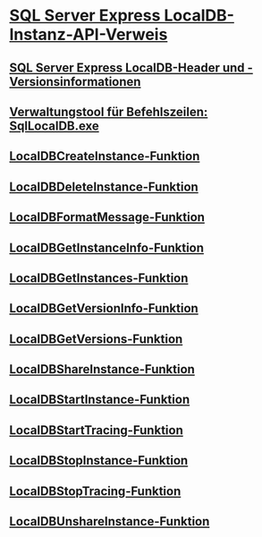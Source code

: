 # [SQL Server Express LocalDB-Instanz-API-Verweis](sql-server-express-localdb-reference-instance-apis.md)
## [SQL Server Express LocalDB-Header und -Versionsinformationen](sql-server-express-localdb-header-and-version-information.md)
## [Verwaltungstool für Befehlszeilen: SqlLocalDB.exe](command-line-management-tool-sqllocaldb-exe.md)
## [LocalDBCreateInstance-Funktion](localdbcreateinstance-function.md)
## [LocalDBDeleteInstance-Funktion](localdbdeleteinstance-function.md)
## [LocalDBFormatMessage-Funktion](localdbformatmessage-function.md)
## [LocalDBGetInstanceInfo-Funktion](localdbgetinstanceinfo-function.md)
## [LocalDBGetInstances-Funktion](localdbgetinstances-function.md)
## [LocalDBGetVersionInfo-Funktion](localdbgetversioninfo-function.md)
## [LocalDBGetVersions-Funktion](localdbgetversions-function.md)
## [LocalDBShareInstance-Funktion](localdbshareinstance-function.md)
## [LocalDBStartInstance-Funktion](localdbstartinstance-function.md)
## [LocalDBStartTracing-Funktion](localdbstarttracing-function.md)
## [LocalDBStopInstance-Funktion](localdbstopinstance-function.md)
## [LocalDBStopTracing-Funktion](localdbstoptracing-function.md)
## [LocalDBUnshareInstance-Funktion](localdbunshareinstance-function.md)
